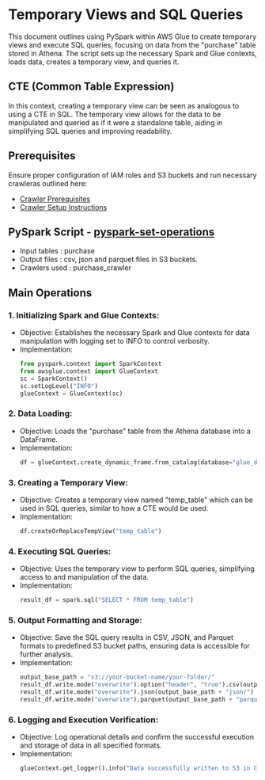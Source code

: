 # Temporary Views and SQL Queries 
This document outlines using PySpark within AWS Glue to create temporary views and execute SQL queries, focusing on data from the "purchase" table stored in Athena. 
The script sets up the necessary Spark and Glue contexts, loads data, creates a temporary view, and queries it.

## CTE (Common Table Expression)
In this context, creating a temporary view can be seen as analogous to using a CTE in SQL. The temporary view allows for the data to be manipulated and queried as if 
it were a standalone table, aiding in simplifying SQL queries and improving readability.

## Prerequisites

Ensure proper configuration of IAM roles and S3 buckets and run necessary crawleras outlined here:
* [Crawler Prerequisites](/crawler-prerequisites.md)
* [Crawler Setup Instructions](/set-up-instructions.md)
  
##  PySpark Script - [pyspark-set-operations](../glue-code/ti-pyspark-cte.py)
- Input tables          : purchase
- Output files          : csv, json and parquet files in S3 buckets.
- Crawlers used         : purchase_crawler

## Main Operations
### 1. Initializing Spark and Glue Contexts:
* Objective: Establishes the necessary Spark and Glue contexts for data manipulation with logging set to INFO to control verbosity.
* Implementation:
  ```python
  from pyspark.context import SparkContext
  from awsglue.context import GlueContext
  sc = SparkContext()
  sc.setLogLevel("INFO")
  glueContext = GlueContext(sc)
  ```
### 2. Data Loading:
* Objective: Loads the "purchase" table from the Athena database into a DataFrame.
* Implementation:
  ```python
  df = glueContext.create_dynamic_frame.from_catalog(database="glue_db", table_name="purchase").toDF()

  ```
### 3. Creating a Temporary View:
* Objective: Creates a temporary view named "temp_table" which can be used in SQL queries, similar to how a CTE would be used.
* Implementation:
  ```python
  df.createOrReplaceTempView("temp_table")
  ```

### 4. Executing SQL Queries:
* Objective: Uses the temporary view to perform SQL queries, simplifying access to and manipulation of the data.
* Implementation:
  ```python
  result_df = spark.sql("SELECT * FROM temp_table")
  ```

### 5. Output Formatting and Storage:
* Objective: Save the SQL query results in CSV, JSON, and Parquet formats to predefined S3 bucket paths, ensuring data is accessible for further analysis.
* Implementation:
  ```python
  output_base_path = "s3://your-bucket-name/your-folder/"
  result_df.write.mode("overwrite").option("header", "true").csv(output_base_path + "csv/")
  result_df.write.mode("overwrite").json(output_base_path + "json/")
  result_df.write.mode("overwrite").parquet(output_base_path + "parquet/")
  ```
### 6. Logging and Execution Verification:
* Objective: Log operational details and confirm the successful execution and storage of data in all specified formats.
* Implementation:
  ```python
  glueContext.get_logger().info("Data successfully written to S3 in CSV, JSON, and Parquet formats.")
  ```
